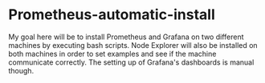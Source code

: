 # Prometheus-automatic-install
My goal here will be to install Prometheus and Grafana on two different machines by executing bash scripts. Node Explorer will also be installed on both machines in order to set examples and see if the machine communicate correctly. The setting up of Grafana's dashboards is manual though.
